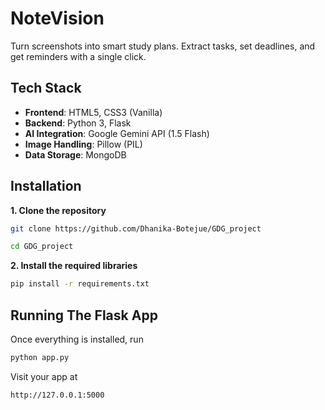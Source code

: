 # NoteVision

Turn screenshots into smart study plans. Extract tasks, set deadlines, and get reminders with a single click.

##  Tech Stack

- **Frontend**: HTML5, CSS3 (Vanilla)
- **Backend**: Python 3, Flask
- **AI Integration**: Google Gemini API (1.5 Flash)
- **Image Handling**: Pillow (PIL)
- **Data Storage**: MongoDB

## Installation

**1. Clone the repository**

```bash
git clone https://github.com/Dhanika-Botejue/GDG_project

cd GDG_project
```

**2. Install the required libraries**
```bash
pip install -r requirements.txt
```

## Running The Flask App
Once everything is installed, run
```bash
python app.py
```
Visit your app at
```bash
http://127.0.0.1:5000
```
